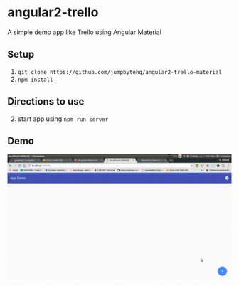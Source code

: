 # angular2-trello
A simple demo app like Trello using Angular Material

## Setup
1. `git clone https://github.com/jumpbytehq/angular2-trello-material`
2. `npm install`

## Directions to use
2. start app using `npm run server`

## Demo
![demo](./demo.gif)